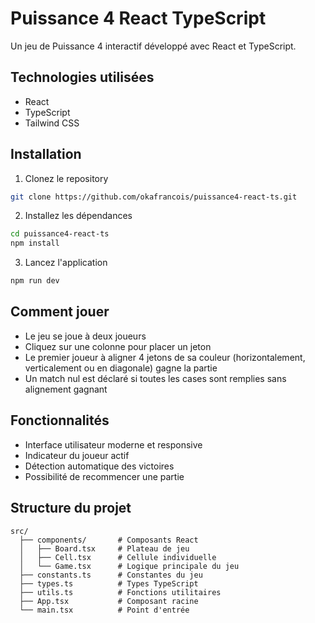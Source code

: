 # Puissance 4 React TypeScript

Un jeu de Puissance 4 interactif développé avec React et TypeScript.

## Technologies utilisées

- React
- TypeScript
- Tailwind CSS

## Installation

1. Clonez le repository
```bash
git clone https://github.com/okafrancois/puissance4-react-ts.git
```

2. Installez les dépendances
```bash
cd puissance4-react-ts
npm install
```

3. Lancez l'application
```bash
npm run dev
```

## Comment jouer

- Le jeu se joue à deux joueurs
- Cliquez sur une colonne pour placer un jeton
- Le premier joueur à aligner 4 jetons de sa couleur (horizontalement, verticalement ou en diagonale) gagne la partie
- Un match nul est déclaré si toutes les cases sont remplies sans alignement gagnant

## Fonctionnalités

- Interface utilisateur moderne et responsive
- Indicateur du joueur actif
- Détection automatique des victoires
- Possibilité de recommencer une partie

## Structure du projet

```
src/
  ├── components/       # Composants React
  │   ├── Board.tsx     # Plateau de jeu
  │   ├── Cell.tsx      # Cellule individuelle
  │   └── Game.tsx      # Logique principale du jeu
  ├── constants.ts      # Constantes du jeu
  ├── types.ts          # Types TypeScript
  ├── utils.ts          # Fonctions utilitaires
  ├── App.tsx           # Composant racine
  └── main.tsx          # Point d'entrée
```